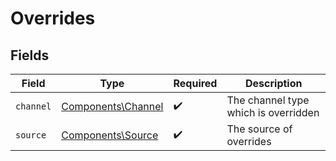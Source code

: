 # Overrides


## Fields

| Field                                                    | Type                                                     | Required                                                 | Description                                              |
| -------------------------------------------------------- | -------------------------------------------------------- | -------------------------------------------------------- | -------------------------------------------------------- |
| `channel`                                                | [Components\Channel](../../Models/Components/Channel.md) | :heavy_check_mark:                                       | The channel type which is overridden                     |
| `source`                                                 | [Components\Source](../../Models/Components/Source.md)   | :heavy_check_mark:                                       | The source of overrides                                  |